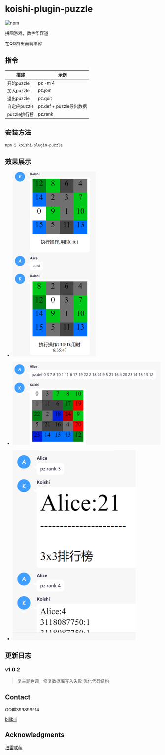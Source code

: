 # koishi-plugin-puzzle

[![npm](https://img.shields.io/npm/v/koishi-plugin-puzzle?style=flat-square)](https://www.npmjs.com/package/koishi-plugin-puzzle)

拼图游戏，数字华容道

在QQ群里面玩华容

## 指令

|描述|示例|
|----|----|
|开始puzzle|pz -m 4|
|加入puzzle|pz.join|
|退出puzzle|pz.quit|
|自定应puzzle|pz.def + puzzle导出数据|
|puzzle排行榜|pz.rank|

## 安装方法

`npm i koishi-plugin-puzzle`

## 效果展示

* ![数字华容道](../../assets/KoishiPlugins/puzzle1.png)

* ![自定义华容道](../../assets/KoishiPlugins/puzzle2.png)

* ![排行榜](../../assets/KoishiPlugins/puzzle3.png)


## 更新日志

### v1.0.2
>复主题色调，修复数据库写入失败
优化代码结构


<!-- CONTACT -->
## Contact

QQ群399899914

[bilibili](https://space.bilibili.com/225995995)

<!-- ACKNOWLEDGMENTS -->
## Acknowledgments

[扫雷联萌](https://tapsss.com)